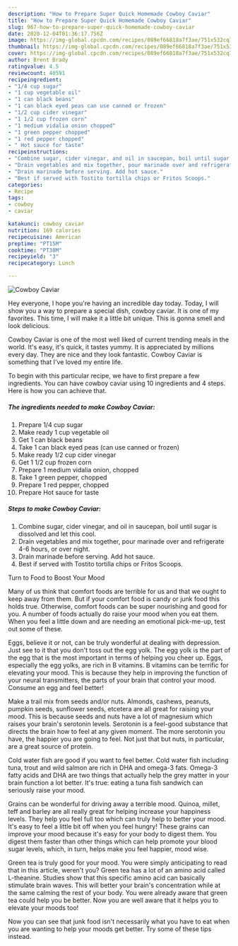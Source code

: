 ```yaml
---
description: "How to Prepare Super Quick Homemade Cowboy Caviar"
title: "How to Prepare Super Quick Homemade Cowboy Caviar"
slug: 967-how-to-prepare-super-quick-homemade-cowboy-caviar
date: 2020-12-04T01:36:17.756Z
image: https://img-global.cpcdn.com/recipes/089ef66818a7f3ae/751x532cq70/cowboy-caviar-recipe-main-photo.jpg
thumbnail: https://img-global.cpcdn.com/recipes/089ef66818a7f3ae/751x532cq70/cowboy-caviar-recipe-main-photo.jpg
cover: https://img-global.cpcdn.com/recipes/089ef66818a7f3ae/751x532cq70/cowboy-caviar-recipe-main-photo.jpg
author: Brent Brady
ratingvalue: 4.5
reviewcount: 40591
recipeingredient:
- "1/4 cup sugar"
- "1 cup vegetable oil"
- "1 can black beans"
- "1 can black eyed peas can use canned or frozen"
- "1/2 cup cider vinegar"
- "1 1/2 cup frozen corn"
- "1 medium vidalia onion chopped"
- "1 green pepper chopped"
- "1 red pepper chopped"
- " Hot sauce for taste"
recipeinstructions:
- "Combine sugar, cider vinegar, and oil in saucepan, boil until sugar is dissolved and let this cool."
- "Drain vegetables and mix together, pour marinade over and refrigerate 4-6 hours, or over night."
- "Drain marinade before serving. Add hot sauce."
- "Best if served with Tostito tortilla chips or Fritos Scoops."
categories:
- Recipe
tags:
- cowboy
- caviar

katakunci: cowboy caviar 
nutrition: 169 calories
recipecuisine: American
preptime: "PT15M"
cooktime: "PT38M"
recipeyield: "3"
recipecategory: Lunch

---
```



![Cowboy Caviar](https://img-global.cpcdn.com/recipes/089ef66818a7f3ae/751x532cq70/cowboy-caviar-recipe-main-photo.jpg)

Hey everyone, I hope you're having an incredible day today. Today, I will show you a way to prepare a special dish, cowboy caviar. It is one of my favorites. This time, I will make it a little bit unique. This is gonna smell and look delicious.



Cowboy Caviar is one of the most well liked of current trending meals in the world. It's easy, it's quick, it tastes yummy. It is appreciated by millions every day. They are nice and they look fantastic. Cowboy Caviar is something that I've loved my entire life.


To begin with this particular recipe, we have to first prepare a few ingredients. You can have cowboy caviar using 10 ingredients and 4 steps. Here is how you can achieve that.

<!--inarticleads1-->

##### The ingredients needed to make Cowboy Caviar:

1. Prepare 1/4 cup sugar
1. Make ready 1 cup vegetable oil
1. Get 1 can black beans
1. Take 1 can black eyed peas (can use canned or frozen)
1. Make ready 1/2 cup cider vinegar
1. Get 1 1/2 cup frozen corn
1. Prepare 1 medium vidalia onion, chopped
1. Take 1 green pepper, chopped
1. Prepare 1 red pepper, chopped
1. Prepare  Hot sauce for taste




<!--inarticleads2-->

##### Steps to make Cowboy Caviar:

1. Combine sugar, cider vinegar, and oil in saucepan, boil until sugar is dissolved and let this cool.
1. Drain vegetables and mix together, pour marinade over and refrigerate 4-6 hours, or over night.
1. Drain marinade before serving. Add hot sauce.
1. Best if served with Tostito tortilla chips or Fritos Scoops.




Turn to Food to Boost Your Mood


Many of us think that comfort foods are terrible for us and that we ought to keep away from them. But if your comfort food is candy or junk food this holds true. Otherwise, comfort foods can be super nourishing and good for you. A number of foods actually do raise your mood when you eat them. When you feel a little down and are needing an emotional pick-me-up, test out some of these.

Eggs, believe it or not, can be truly wonderful at dealing with depression. Just see to it that you don't toss out the egg yolk. The egg yolk is the part of the egg that is the most important in terms of helping you cheer up. Eggs, especially the egg yolks, are rich in B vitamins. B vitamins can be terrific for elevating your mood. This is because they help in improving the function of your neural transmitters, the parts of your brain that control your mood. Consume an egg and feel better!

Make a trail mix from seeds and/or nuts. Almonds, cashews, peanuts, pumpkin seeds, sunflower seeds, etcetera are all great for raising your mood. This is because seeds and nuts have a lot of magnesium which raises your brain's serotonin levels. Serotonin is a feel-good substance that directs the brain how to feel at any given moment. The more serotonin you have, the happier you are going to feel. Not just that but nuts, in particular, are a great source of protein.

Cold water fish are good if you want to feel better. Cold water fish including tuna, trout and wild salmon are rich in DHA and omega-3 fats. Omega-3 fatty acids and DHA are two things that actually help the grey matter in your brain function a lot better. It's true: eating a tuna fish sandwich can seriously raise your mood. 

Grains can be wonderful for driving away a terrible mood. Quinoa, millet, teff and barley are all really great for helping increase your happiness levels. They help you feel full too which can truly help to better your mood. It's easy to feel a little bit off when you feel hungry! These grains can improve your mood because it's easy for your body to digest them. You digest them faster than other things which can help promote your blood sugar levels, which, in turn, helps make you feel happier, mood wise.

Green tea is truly good for your mood. You were simply anticipating to read that in this article, weren't you? Green tea has a lot of an amino acid called L-theanine. Studies show that this specific amino acid can basically stimulate brain waves. This will better your brain's concentration while at the same calming the rest of your body. You were already aware that green tea could help you be better. Now you are well aware that it helps you to elevate your moods too!

Now you can see that junk food isn't necessarily what you have to eat when you are wanting to help your moods get better. Try  some  of  these  tips  instead.


